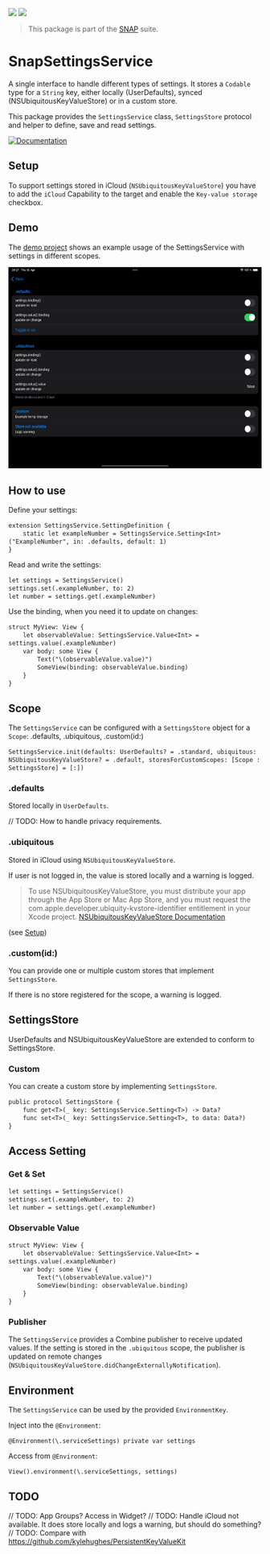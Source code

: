 <!-- Copy badges from SPI -->
[![](https://img.shields.io/endpoint?url=https%3A%2F%2Fswiftpackageindex.com%2Fapi%2Fpackages%2Fsimonnickel%2Fsnap-settings-service%2Fbadge%3Ftype%3Dplatforms)](https://swiftpackageindex.com/simonnickel/snap-settings-service)
[![](https://img.shields.io/endpoint?url=https%3A%2F%2Fswiftpackageindex.com%2Fapi%2Fpackages%2Fsimonnickel%2Fsnap-settings-service%2Fbadge%3Ftype%3Dswift-versions)](https://swiftpackageindex.com/simonnickel/snap-settings-service) 

> This package is part of the [SNAP](https://github.com/simonnickel/snap) suite.

# SnapSettingsService

A single interface to handle different types of settings. It stores a `Codable` type for a `String` key, either locally (UserDefaults), synced (NSUbiquitousKeyValueStore) or in a custom store.

This package provides the `SettingsService` class, `SettingsStore` protocol and helper to define, save and read settings.

[![Documentation][documentation badge]][documentation] 

[documentation]: https://swiftpackageindex.com/simonnickel/snap-settings-service/main/documentation/snapsettingsservice
[documentation badge]: https://img.shields.io/badge/Documentation-DocC-blue


## Setup

To support settings stored in iCloud (`NSUbiquitousKeyValueStore`) you have to add the `iCloud` Capability to the target and enable the `Key-value storage` checkbox.


## Demo

The [demo project](/SnapSettingsServiceDemo) shows an example usage of the SettingsService with settings in different scopes.

<img src="/screenshot.png" height="400">


## How to use

Define your settings:
```
extension SettingsService.SettingDefinition {
	static let exampleNumber = SettingsService.Setting<Int>("ExampleNumber", in: .defaults, default: 1)
}
```

Read and write the settings:
```
let settings = SettingsService()
settings.set(.exampleNumber, to: 2)
let number = settings.get(.exampleNumber)
```

Use the binding, when you need it to update on changes:
```
struct MyView: View {
	let observableValue: SettingsService.Value<Int> = settings.value(.exampleNumber)
	var body: some View {
		Text("\(observableValue.value)")
		SomeView(binding: observableValue.binding)
	}
}
```


## Scope

The `SettingsService` can be configured with a `SettingsStore` object for a `Scope`: .defaults, .ubiquitous, .custom(id:)
```
SettingsService.init(defaults: UserDefaults? = .standard, ubiquitous: NSUbiquitousKeyValueStore? = .default, storesForCustomScopes: [Scope : SettingsStore] = [:])
```


### .defaults

Stored locally in `UserDefaults`.

// TODO: How to handle privacy requirements.


### .ubiquitous

Stored in iCloud using `NSUbiquitousKeyValueStore`. 

If user is not logged in, the value is stored locally and a warning is logged. 

> To use NSUbiquitousKeyValueStore, you must distribute your app through the App Store or Mac App Store, and you must request the com.apple.developer.ubiquity-kvstore-identifier entitlement in your Xcode project.
[NSUbiquitousKeyValueStore Documentation](https://developer.apple.com/documentation/foundation/nsubiquitouskeyvaluestore#)

(see [Setup](#Setup))


### .custom(id:)

You can provide one or multiple custom stores that implement `SettingsStore`.

If there is no store registered for the scope, a warning is logged. 



## SettingsStore

UserDefaults and NSUbiquitousKeyValueStore are extended to conform to SettingsStore.


### Custom

You can create a custom store by implementing `SettingsStore`. 

```
public protocol SettingsStore {
	func get<T>(_ key: SettingsService.Setting<T>) -> Data?
	func set<T>(_ key: SettingsService.Setting<T>, to data: Data?)
}
```


## Access Setting


### Get & Set

```
let settings = SettingsService()
settings.set(.exampleNumber, to: 2)
let number = settings.get(.exampleNumber)
```

### Observable Value

```
struct MyView: View {
	let observableValue: SettingsService.Value<Int> = settings.value(.exampleNumber)
	var body: some View {
		Text("\(observableValue.value)")
		SomeView(binding: observableValue.binding)
	}
}
```

### Publisher

The `SettingsService` provides a Combine publisher to receive updated values. If the setting is stored in the `.ubiquitous` scope, the publisher is updated on remote changes (`NSUbiquitousKeyValueStore.didChangeExternallyNotification`). 



## Environment

The `SettingsService` can be used by the provided `EnvironmentKey`.

Inject into the `@Environment`: 
```
@Environment(\.serviceSettings) private var settings
```

Access from `@Environment`:
```
View().environment(\.serviceSettings, settings)
```


## TODO

// TODO: App Groups? Access in Widget?
// TODO: Handle iCloud not available. It does store locally and logs a warning, but should do something?
// TODO: Compare with https://github.com/kylehughes/PersistentKeyValueKit